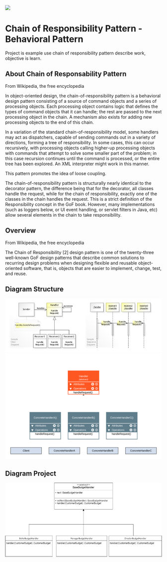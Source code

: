 <img src="https://img.shields.io/badge/Java-ED8B00?style=for-the-badge&logo=java&logoColor=white" /> 

# Chain of Responsibility Pattern - Behavioral Pattern

Project is example use chain of responsibility pattern describe work, objective is learn.

## About Chain of Responsability Pattern

From Wikipedia, the free encyclopedia

In object-oriented design, the chain-of-responsibility pattern is a behavioral design pattern consisting of a source of command objects and a series of processing objects.
Each processing object contains logic that defines the types of command objects that it can handle; the rest are passed to the next processing object in the chain.
A mechanism also exists for adding new processing objects to the end of this chain.

In a variation of the standard chain-of-responsibility model, some handlers may act as dispatchers, capable of sending commands out in a variety of directions, forming a tree of responsibility. 
In some cases, this can occur recursively, with processing objects calling higher-up processing objects with commands that attempt to solve some smaller part of the problem;
in this case recursion continues until the command is processed, or the entire tree has been explored. An XML interpreter might work in this manner.

This pattern promotes the idea of loose coupling.

The chain-of-responsibility pattern is structurally nearly identical to the decorator pattern, the difference being that for the decorator,
all classes handle the request, while for the chain of responsibility, exactly one of the classes in the chain handles the request.
This is a strict definition of the Responsibility concept in the GoF book. However, many implementations
(such as loggers below, or UI event handling, or servlet filters in Java, etc) 
allow several elements in the chain to take responsibility.

## Overview
From Wikipedia, the free encyclopedia

The Chain of Responsibility [2] design pattern is one of the twenty-three well-known GoF design patterns that describe common solutions to recurring design problems when
designing flexible and reusable object-oriented software, that is, objects that are easier to implement, change, test, and reuse.

## Diagram Structure

<img src="diagramChain.jpg" alt="diagram chain of responsibility pattern">

<img src="chain.png" alt="diagram chain of responsibility pattern">

## Diagram Project

<img src="diagramproject.png" alt="diagram chain of responsibility pattern">

